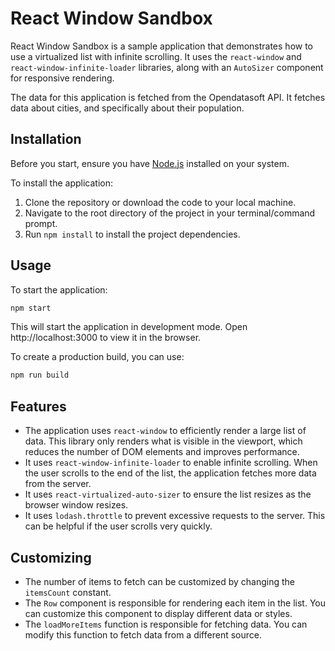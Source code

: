 # React Window Sandbox

React Window Sandbox is a sample application that demonstrates how to use a virtualized list with infinite scrolling. It uses the `react-window` and `react-window-infinite-loader` libraries, along with an `AutoSizer` component for responsive rendering.

The data for this application is fetched from the Opendatasoft API. It fetches data about cities, and specifically about their population.

## Installation

Before you start, ensure you have [Node.js](https://nodejs.org/) installed on your system.

To install the application:

1. Clone the repository or download the code to your local machine.
2. Navigate to the root directory of the project in your terminal/command prompt.
3. Run `npm install` to install the project dependencies.

## Usage

To start the application:

```bash
npm start
```

This will start the application in development mode. Open http://localhost:3000 to view it in the browser.

To create a production build, you can use:

```bash
npm run build
```

## Features

- The application uses `react-window` to efficiently render a large list of data. This library only renders what is visible in the viewport, which reduces the number of DOM elements and improves performance.
- It uses `react-window-infinite-loader` to enable infinite scrolling. When the user scrolls to the end of the list, the application fetches more data from the server.
- It uses `react-virtualized-auto-sizer` to ensure the list resizes as the browser window resizes.
- It uses `lodash.throttle` to prevent excessive requests to the server. This can be helpful if the user scrolls very quickly.

## Customizing

- The number of items to fetch can be customized by changing the `itemsCount` constant.
- The `Row` component is responsible for rendering each item in the list. You can customize this component to display different data or styles.
- The `loadMoreItems` function is responsible for fetching data. You can modify this function to fetch data from a different source.
